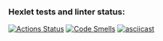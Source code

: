 ### Hexlet tests and linter status:
[![Actions Status](https://github.com/e4riya/java-project-71/actions/workflows/hexlet-check.yml/badge.svg)](https://github.com/e4riya/java-project-71/actions)
[![Code Smells](https://sonarcloud.io/api/project_badges/measure?project=e4riya_java-project-71&metric=code_smells)](https://sonarcloud.io/summary/new_code?id=e4riya_java-project-71)
[![asciicast](https://asciinema.org/a/mjGeeuN7YOWdm85fJ4EYsVDRi.svg)](https://asciinema.org/a/mjGeeuN7YOWdm85fJ4EYsVDRi)
